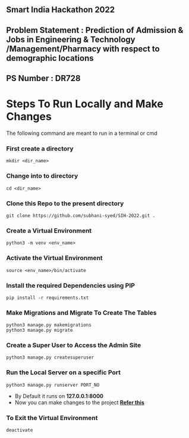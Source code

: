 ## Smart India Hackathon 2022

## Problem Statement : Prediction of Admission & Jobs in Engineering & Technology /Management/Pharmacy with respect to demographic locations

## PS Number : DR728

# Steps To Run Locally and Make Changes
The following command are meant to run in a terminal or cmd
### First create a directory
    mkdir <dir_name>
### Change into to directory
    cd <dir_name>
### Clone this Repo to the present directory
    git clone https://github.com/subhani-syed/SIH-2022.git .
### Create a Virtual Environment
    python3 -m venv <env_name>
### Activate the Virtual Environment
    source <env_name>/bin/activate
### Install the required Dependencies using PIP
    pip install -r requirements.txt
### Make Migrations and Migrate To Create The Tables
    python3 manage.py makemigrations
    python3 manage.py migrate
### Create a Super User to Access the Admin Site
    python3 manage.py createsuperuser
### Run the Local Server on a specific Port
    python3 manage.py runserver PORT_NO
- By Default it runs on **127.0.0.1:8000**
- Now you can make changes to the project **[Refer this](https://github.com/subhani-syed/Dwitter/blob/main/CONTRIBUTING.md)**
### To Exit the Virtual Environment
    deactivate
